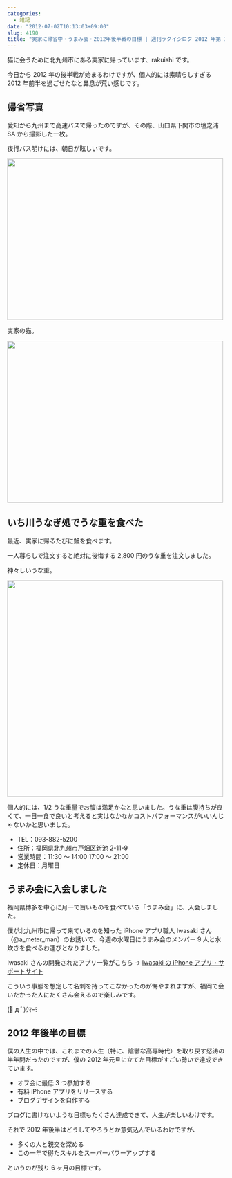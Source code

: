 ```yaml
---
categories:
  - 雑記
date: "2012-07-02T10:13:03+09:00"
slug: 4190
title: "実家に帰省中・うまみ会・2012年後半戦の目標 | 週刊ラクイシロク 2012 年第 26 週"
---
```


猫に会うために北九州市にある実家に帰っています、rakuishi です。

今日から 2012 年の後半戦が始まるわけですが、個人的には素晴らしすぎる 2012 年前半を過ごせたなと鼻息が荒い感じです。

## 帰省写真

愛知から九州まで高速バスで帰ったのですが、その際、山口県下関市の壇之浦 SA から撮影した一枚。

夜行バス明けには、朝日が眩しいです。

<img alt="" src="/images/2012/07/4190_1.jpg" width="500" height="373">

実家の猫。

<img alt="" src="/images/2012/07/4190_2.jpg" width="500" height="375">

## いち川うなぎ処でうな重を食べた

最近、実家に帰るたびに鰻を食べます。

一人暮らしで注文すると絶対に後悔する 2,800 円のうな重を注文しました。

神々しいうな重。

<img alt="" src="/images/2012/07/4190_3.jpg" width="500" height="500">

個人的には、1/2 うな重量でお腹は満足かなと思いました。うな重は腹持ちが良くて、一日一食で良いと考えると実はなかなかコストパフォーマンスがいいんじゃないかと思いました。

- TEL：093-882-5200
- 住所：福岡県北九州市戸畑区新池 2-11-9
- 営業時間：11:30 ～ 14:00 17:00 ～ 21:00
- 定休日：月曜日

## うまみ会に入会しました

福岡県博多を中心に月一で旨いものを食べている「うまみ会」に、入会しました。

僕が北九州市に帰って来ているのを知った iPhone アプリ職人 Iwasaki さん（@a_meter_man）のお誘いで、今週の水曜日にうまみ会のメンバー 9 人と水炊きを食べるお運びとなりました。

Iwasaki さんの開発されたアプリ一覧がこちら → [Iwasaki の iPhone アプリ・サポートサイト](http://homepage3.nifty.com/heartbreaker2/apps/index-j.html)

こういう事態を想定して名刺を持ってこなかったのが悔やまれますが、福岡で会いたかった人にたくさん会えるので楽しみです。

(ﾟ д ﾟ)ｳﾏｰﾐ

## 2012 年後半の目標

僕の人生の中では、これまでの人生（特に、陰鬱な高専時代）を取り戻す怒涛の半年間だったのですが、僕の 2012 年元旦に立てた目標がすごい勢いで達成できています。

- オフ会に最低 3 つ参加する
- 有料 iPhone アプリをリリースする
- ブログデザインを自作する

ブログに書けないような目標もたくさん達成できて、人生が楽しいわけです。

それで 2012 年後半はどうしてやろうとか意気込んでいるわけですが、

- 多くの人と親交を深める
- この一年で得たスキルをスーパーパワーアップする

というのが残り 6 ヶ月の目標です。
